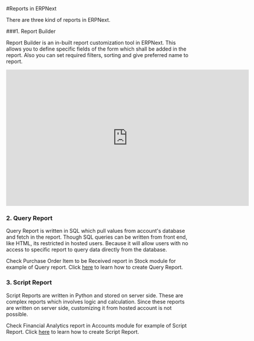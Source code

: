 #Reports in ERPNext

There are three kind of reports in ERPNext.

###1. Report Builder

Report Builder is an in-built report customization tool in ERPNext. This allows you to define specific fields of the form which shall be added in the report. Also you can set required filters, sorting and give preferred name to report.

<iframe width="660" height="371" src="https://www.youtube.com/embed/y0o5iYZOioU" frameborder="0" allowfullscreen></iframe>

### 2. Query Report

Query Report is written in SQL which pull values from account's database and fetch in the report. Though SQL queries can be written from front end, like HTML, its restricted in hosted users. Because it will allow users with no access to specific report to query data directly from the database.

Check Purchase Order Item to be Received report in Stock module for example of Query report. Click [here](https://frappe.github.io/frappe/user/en/guides/reports-and-printing/how-to-make-query-report.html) to learn how to create Query Report.

### 3. Script Report

Script Reports are written in Python and stored on server side. These are complex reports which involves logic and calculation. Since these reports are written on server side, customizing it from hosted account is not possible. 

Check Financial Analytics report in Accounts module for example of Script Report. Click [here](https://frappe.github.io/frappe/user/en/guides/reports-and-printing/how-to-make-script-reports.html) to learn how to create Script Report.

<!-- markdown --> 